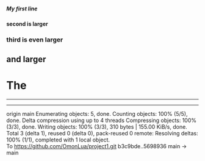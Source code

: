 ##### My first line
#### second is larger
### third is even larger
## and larger
# The 
---
---
origin main
Enumerating objects: 5, done.
Counting objects: 100% (5/5), done.
Delta compression using up to 4 threads
Compressing objects: 100% (3/3), done.
Writing objects: 100% (3/3), 310 bytes | 155.00 KiB/s, done.
Total 3 (delta 1), reused 0 (delta 0), pack-reused 0
remote: Resolving deltas: 100% (1/1), completed with 1 local object.        
To https://github.com/OmonLua/project1.git
   b3c9bde..5698936  main -> main
